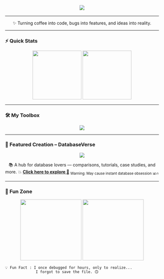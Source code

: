 <!-- Animated gradient intro -->
<h1 align="center">
  <img src="https://readme-typing-svg.herokuapp.com?size=32&duration=4000&color=FF61A6&center=true&vCenter=true&width=800&lines=Heyyoo!+I'm+Dhanush+%F0%9F%91%8B;Code+Craftsman+%7C+Curious+Builder;Breaking+%26+Making+Things+Since+Forever;Welcome+to+My+Playground+%F0%9F%8E%AE" />
</h1>

---

<p align="center">
✨ Turning coffee into code, bugs into features, and ideas into reality.  
</p>

---

### ⚡ Quick Stats
<div align="center">
  <img src="https://github-readme-stats.vercel.app/api?username=DHANUSHKUMAR-19&show_icons=true&theme=tokyonight&count_private=true" height="160" />
  <img src="https://github-readme-streak-stats.herokuapp.com/?user=DHANUSHKUMAR-19&theme=tokyonight" height="160" />
</div>

---

### 🛠 My Toolbox
<div align="center">
  <img src="https://skillicons.dev/icons?i=js,react,nextjs,html,css,tailwind,python,django,c,linux,mysql,git&theme=light" />
</div>

---

### 🚀 Featured Creation – **DatabaseVerse**
<div align="center">
  <a href="https://www.databaseverse.com" target="_blank">
    <img src="https://img.shields.io/badge/Visit_DatabaseVerse-ff4b4b?style=for-the-badge&logo=firefox&logoColor=white" />
  </a>
</div>

<p align="center">
📚 A hub for database lovers — comparisons, tutorials, case studies, and more.  
💥 <b><a href="https://www.databaseverse.com" target="_blank">Click here to explore 🚀</a></b>  
<sub>Warning: May cause instant database obsession 📊🔥</sub>
</p>

---

### 🎯 Fun Zone
<div align="center">
  <img src="https://media.giphy.com/media/xT9IgzoKnwFNmISR8I/giphy.gif" width="200" />
  <img src="https://media.giphy.com/media/lP8xu5t2DLGG045H8F/giphy.gif" width="200" />
</div>

```text
💡 Fun Fact : I once debugged for hours, only to realize... 
              I forgot to save the file. 🙃
